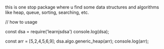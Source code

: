 this is one stop package where u find some data structures and algorithms like heap, queue, sorting, searching, etc.

// how to usage 

<!-- install npm i learnjsdsa -->

const dsa = require('learnjsdsa')
console.log(dsa);

const arr = [5,2,4,5,6,9];
dsa.algo.generic_heap(arr);
console.log(arr);
